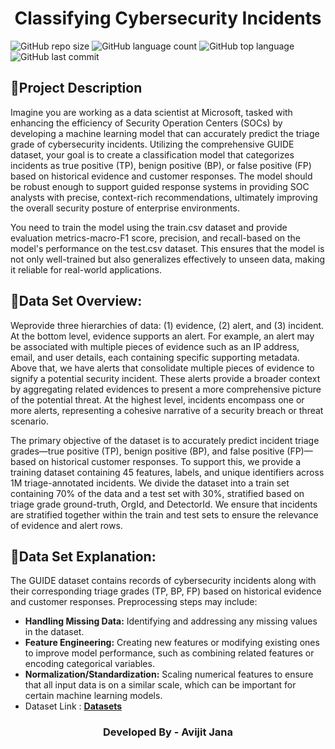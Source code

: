 <h1 align="center">Classifying Cybersecurity Incidents</h1>

![GitHub repo size](https://img.shields.io/github/repo-size/Avijit-Jana/Classifying_Cybersecurity_Incidents_Machine_Learning?style=plastic)
![GitHub language count](https://img.shields.io/github/languages/count/Avijit-Jana/Classifying_Cybersecurity_Incidents_Machine_Learning?style=plastic)
![GitHub top language](https://img.shields.io/github/languages/top/Avijit-Jana/Classifying_Cybersecurity_Incidents_Machine_Learning?style=plastic)
![GitHub last commit](https://img.shields.io/github/last-commit/Avijit-Jana/Classifying_Cybersecurity_Incidents_Machine_Learning?color=red&style=plastic)

## 📖Project Description 

Imagine you are working as a data scientist at Microsoft, tasked with enhancing the efficiency of Security Operation Centers (SOCs) by developing a machine learning model that can accurately predict the triage grade of cybersecurity incidents. Utilizing the comprehensive GUIDE dataset, your goal is to create a classification model that categorizes incidents as true positive (TP), benign positive (BP), or false positive (FP) based on historical evidence and customer responses. The model should be robust enough to support guided response systems in providing SOC analysts with precise, context-rich recommendations, ultimately improving the overall security posture of enterprise environments.

You need to train the model using the train.csv dataset and provide evaluation metrics-macro-F1 score, precision, and recall-based on the model's performance on the test.csv dataset. This ensures that the model is not only well-trained but also generalizes effectively to unseen data, making it reliable for real-world applications.

## 📁Data Set Overview:

 Weprovide three hierarchies of data: (1) evidence, (2) alert, and (3) incident. At the bottom level, evidence supports an alert. For example, an alert may be associated with multiple pieces of evidence such as an IP address, email, and user details, each containing specific supporting metadata. Above that, we have alerts that consolidate multiple pieces of evidence to signify a potential security incident. These alerts provide a broader context by aggregating related evidences to present a more comprehensive picture of the potential threat. At the highest level, incidents encompass one or more alerts, representing a cohesive narrative of a security breach or threat scenario. 
 
 The primary objective of the dataset is to accurately predict incident triage grades—true positive (TP), benign positive (BP), and false positive (FP)—based on historical customer responses. To support this, we provide a training dataset containing 45 features, labels, and unique identifiers across 1M triage-annotated incidents. We divide the dataset into a train set containing 70% of the data and a test set with 30%, stratified based on triage grade ground-truth, OrgId, and DetectorId. We ensure that incidents are stratified together within the train and test sets to ensure the relevance of evidence and alert rows.

## 📂Data Set Explanation:

 The GUIDE dataset contains records of cybersecurity incidents along with their corresponding triage grades (TP, BP, FP) based on historical evidence and customer responses. Preprocessing steps may include:
 - **Handling Missing Data:** Identifying and addressing any missing values in the dataset.
 - **Feature Engineering:** Creating new features or modifying existing ones to improve model performance, such as combining related features or encoding categorical variables.
 - **Normalization/Standardization:** Scaling numerical features to ensure that all input data is on a similar scale, which can be important for certain machine learning models.
-  Dataset Link : [**Datasets**](https://www.kaggle.com/datasets/Microsoft/microsoft-security-incident-prediction?select=GUIDE_Test.csv)

<h3 align="center">Developed By - Avijit Jana</h3>
